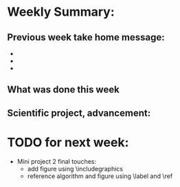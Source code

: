 # Weekly Summary:

## Previous week take home message:
- 
- 
- 

## What was done this week

## Scientific project, advancement:


# TODO for next week:

- Mini project 2 final touches:
  + add figure using \includegraphics
  + reference algorithm and figure using \label and \ref


